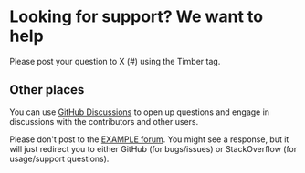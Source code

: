 
# Looking for support? We want to help

Please post your question to X (#) using the Timber tag.

## Other places

You can use [GitHub Discussions](#) to open up questions and engage in discussions with the contributors and other users.

Please don't post to the [EXAMPLE forum](#). You might see a response, but it will just redirect you to either GitHub (for bugs/issues) or StackOverflow (for usage/support questions).
